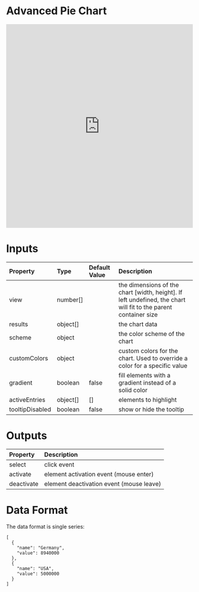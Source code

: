 # Advanced Pie Chart

<iframe width="100%" height="550" frameborder="0" src="https://embed.plnkr.co/732px9P6WMqDeirILWox?show=preview">
</iframe>

# Inputs

Property        | Type     | Default Value | Description
:-------------- | :------- | :------------ | :--------------------------------------------------------------------------------------------------------------
view            | number[] |               | the dimensions of the chart [width, height]. If left undefined, the chart will fit to the parent container size
results         | object[] |               | the chart data
scheme          | object   |               | the color scheme of the chart
customColors    | object   |               | custom colors for the chart. Used to override a color for a specific value
gradient        | boolean  | false         | fill elements with a gradient instead of a solid color
activeEntries   | object[] | []            | elements to highlight
tooltipDisabled | boolean  | false         | show or hide the tooltip

# Outputs

Property   | Description
:--------- | :---------------------------------------
select     | click event
activate   | element activation event (mouse enter)
deactivate | element deactivation event (mouse leave)

# Data Format

The data format is single series:

```
[
  {
    "name": "Germany",
    "value": 8940000
  },
  {
    "name": "USA",
    "value": 5000000
  }
]
```
